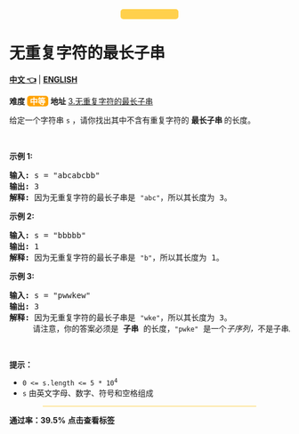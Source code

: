 
<hr style="background:#ffd04c;margin: 0 200px;height:18px;border-radius:5px">


# 无重复字符的最长子串

[<span style="font-weight:bold;font-size:14px">中文 👈</span>](./README-zh.md) | [<span style="font-weight:bold;font-size:14px">ENGLISH</span>](./README-en.md)

<span style="font-weight:bold;font-size:14px">难度</span> <span style="background:#ffa400;border-radius:5px;padding:1px 5px;font-weight:bold;color:#ffffff">中等</span>   <span style="font-weight:bold;font-size:14px">地址</span> [3.无重复字符的最长子串](https://leetcode.cn/problems/longest-substring-without-repeating-characters)

<p>给定一个字符串 <code>s</code> ，请你找出其中不含有重复字符的&nbsp;<strong>最长子串&nbsp;</strong>的长度。</p>

<p>&nbsp;</p>

<p><strong>示例&nbsp;1:</strong></p>

<pre>
<strong>输入: </strong>s = "abcabcbb"
<strong>输出: </strong>3 
<strong>解释:</strong> 因为无重复字符的最长子串是 <code>"abc"</code>，所以其长度为 3。
</pre>

<p><strong>示例 2:</strong></p>

<pre>
<strong>输入: </strong>s = "bbbbb"
<strong>输出: </strong>1
<strong>解释: </strong>因为无重复字符的最长子串是 <code>"b"</code>，所以其长度为 1。
</pre>

<p><strong>示例 3:</strong></p>

<pre>
<strong>输入: </strong>s = "pwwkew"
<strong>输出: </strong>3
<strong>解释: </strong>因为无重复字符的最长子串是&nbsp;<code>"wke"</code>，所以其长度为 3。
&nbsp;    请注意，你的答案必须是 <strong>子串 </strong>的长度，<code>"pwke"</code>&nbsp;是一个<em>子序列，</em>不是子串。
</pre>

<p>&nbsp;</p>

<p><strong>提示：</strong></p>

<ul>
	<li><code>0 &lt;= s.length &lt;= 5 * 10<sup>4</sup></code></li>
	<li><code>s</code>&nbsp;由英文字母、数字、符号和空格组成</li>
</ul>


<hr style="background:#ffd04c;margin: 0 60px">


<span style="font-weight:bold;font-size:14px">通过率：39.5%</span>  <span style="font-weight:bold;font-size:14px" alt="哈希表|字符串|滑动窗口">点击查看标签</span>

